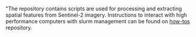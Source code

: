 "The repository contains scripts are used for processing and extracting spatial features from Sentinel-2 imagery. 
 Instructions to interact with high performance computers with slurm management can be found on <a href="How-tos/lunix-interractive.md"> how-tos</a> repository.

